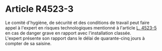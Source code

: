 # Article R4523-3

  
Le comité d'hygiène, de sécurité et des conditions de travail peut faire appel à l'expert en risques technologiques mentionné à l'article [L. 4523-5][1] en cas de danger grave en rapport avec l'installation classée.   
L'expert présente son rapport dans le délai de quarante-cinq jours à compter de sa saisine.

 [1]: /affichCodeArticle.do?cidTexte=LEGITEXT000006072050&idArticle=LEGIARTI000006903239&dateTexte=&categorieLien=cid